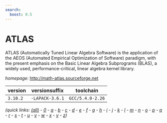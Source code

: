 ```yaml
---
search:
  boost: 0.5
---
```

# ATLAS

ATLAS (Automatically Tuned Linear Algebra Software) is the application of  the AEOS (Automated Empirical Optimization of Software) paradigm, with the present emphasis   on the Basic Linear Algebra Subprograms (BLAS), a widely used, performance-critical, linear   algebra kernel library.

*homepage*: <http://math-atlas.sourceforge.net>

version | versionsuffix | toolchain
--------|---------------|----------
``3.10.2`` | ``-LAPACK-3.6.1`` | ``GCC/5.4.0-2.26``


*(quick links: [(all)](../index.md) - [0](../0/index.md) - [a](../a/index.md) - [b](../b/index.md) - [c](../c/index.md) - [d](../d/index.md) - [e](../e/index.md) - [f](../f/index.md) - [g](../g/index.md) - [h](../h/index.md) - [i](../i/index.md) - [j](../j/index.md) - [k](../k/index.md) - [l](../l/index.md) - [m](../m/index.md) - [n](../n/index.md) - [o](../o/index.md) - [p](../p/index.md) - [q](../q/index.md) - [r](../r/index.md) - [s](../s/index.md) - [t](../t/index.md) - [u](../u/index.md) - [v](../v/index.md) - [w](../w/index.md) - [x](../x/index.md) - [y](../y/index.md) - [z](../z/index.md))*

